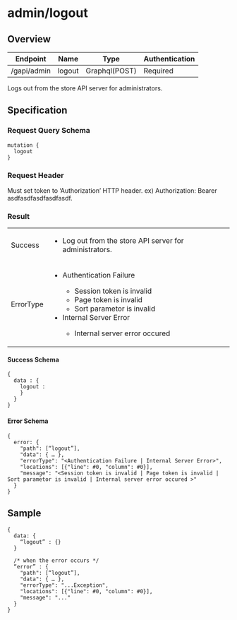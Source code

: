 # admin/logout

## Overview

| Endpoint | Name | Type | Authentication |
| --- | --- | --- | --- |
| /gapi/admin | logout | Graphql(POST) | Required |

Logs out from the store API server for administrators.

## Specification

### Request Query Schema

```text
mutation {
  logout
}
```

### Request Header

Must set token to ‘Authorization’ HTTP header.
ex) Authorization: Bearer asdfasdfasdfasdfasdf.

### Result

<table>
<tr>
  <td>Success</td>
  <td><ul><li>Log out from the store API server for administrators.</li></ul></td>
</tr>
<tr>
  <td>ErrorType</td>
  <td>
    <ul>
      <li>Authentication Failure</li>
      <ul>
        <li>Session token is invalid</li>
        <li>Page token is invalid</li>
        <li>Sort parametor is invalid</li>
      </ul>
      <li>Internal Server Error</li>
      <ul>
        <li>Internal server error occured</li>
      </ul>
    </ul>
  </td>
  </tr>
</table>

#### Success Schema

```text
{
  data : {
    logout : 
    }
  }
}
```

#### Error Schema

```text
{
  error: {
    "path": [“logout”],
    "data": { … },
    "errorType": "<Authentication Failure | Internal Server Error>",
    "locations": [{"line": #0, "column": #0}],
    "message": "<Session token is invalid | Page token is invalid | Sort parametor is invalid | Internal server error occured >"
  }
}
```

## Sample

```text
{
  data: {
    “logout” : {}
  }

  /* when the error occurs */
  “error” : {
    "path": [“logout”],
    "data": { … },
    "errorType": "...Exception",
    "locations": [{"line": #0, "column": #0}],
    "message": "..."
  }
}
```

